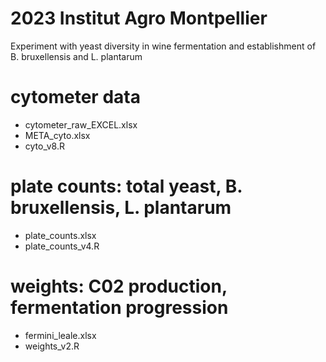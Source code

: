 # 2023 Institut Agro Montpellier 
Experiment with yeast diversity in wine fermentation and establishment of B. bruxellensis and L. plantarum 

# cytometer data
- cytometer_raw_EXCEL.xlsx 
- META_cyto.xlsx
- cyto_v8.R

# plate counts: total yeast, B. bruxellensis, L. plantarum 
- plate_counts.xlsx
- plate_counts_v4.R

# weights: C02 production, fermentation progression
- fermini_leale.xlsx
- weights_v2.R
